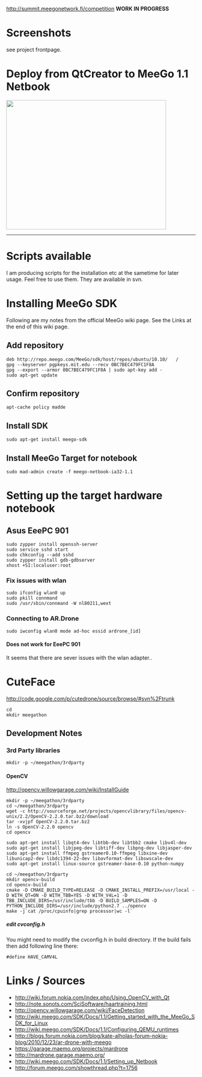 

http://summit.meegonetwork.fi/competition
**WORK IN PROGRESS**

# Screenshots #
see project frontpage.

# Deploy from QtCreator to MeeGo 1.1 Netbook #
<a href='http://www.youtube.com/watch?feature=player_embedded&v=ZPgKb_1hMnk' target='_blank'><img src='http://img.youtube.com/vi/ZPgKb_1hMnk/0.jpg' width='425' height=344 /></a>


---

# Scripts available #
I am producing scripts for the installation etc at the sametime for later usage. Feel free to use them. They are available in svn.


# Installing MeeGo SDK #
Following are my notes from the official MeeGo wiki page. See the Links at the end of this wiki page.
## Add repository ##
```
deb http://repo.meego.com/MeeGo/sdk/host/repos/ubuntu/10.10/   /
gpg --keyserver pgpkeys.mit.edu --recv 0BC7BEC479FC1F8A
gpg --export --armor 0BC7BEC479FC1F8A | sudo apt-key add -
sudo apt-get update
```
## Confirm repository ##
```
apt-cache policy madde
```
## Install SDK ##
```
sudo apt-get install meego-sdk
```
## Install MeeGo Target for notebook ##
```
sudo mad-admin create -f meego-netbook-ia32-1.1
```

# Setting up the target hardware notebook #
## Asus EeePC 901 ##
```
sudo zypper install openssh-server
sudo service sshd start
sudo chkconfig --add sshd
sudo zypper install gdb-gdbserver
xhost +SI:localuser:root
```
### Fix issues with wlan ###
```
sudo ifconfig wlan0 up
sudo pkill connmand
sudo /usr/sbin/connmand -W nl80211,wext
```
### Connecting to AR.Drone ###
```
sudo iwconfig wlan0 mode ad-hoc essid ardrone_[id]
```
#### Does not work for EeePC 901 ####
It seems that there are sever issues with the wlan adapter..

# CuteFace #
http://code.google.com/p/cutedrone/source/browse/#svn%2Ftrunk
```
cd
mkdir meegathon
```
## Development Notes ##
### 3rd Party libraries ###
```
mkdir -p ~/meegathon/3rdparty
```
#### OpenCV ####
http://opencv.willowgarage.com/wiki/InstallGuide
```
mkdir -p ~/meegathon/3rdparty
cd ~/meegathon/3rdparty
wget -c http://sourceforge.net/projects/opencvlibrary/files/opencv-unix/2.2/OpenCV-2.2.0.tar.bz2/download
tar -xvjpf OpenCV-2.2.0.tar.bz2
ln -s OpenCV-2.2.0 opencv
cd opencv
```
```
sudo apt-get install libqt4-dev libtbb-dev libtbb2 cmake libv4l-dev
sudo apt-get install libjpeg-dev libtiff-dev libpng-dev libjasper-dev
sudo apt-get install ffmpeg gstreamer0.10-ffmpeg libxine-dev libunicap2-dev libdc1394-22-dev libavformat-dev libswscale-dev
sudo apt-get install linux-source gstreamer-base-0.10 python-numpy
```
```
cd ~/meegathon/3rdparty
mkdir opencv-build
cd opencv-build
cmake -D CMAKE_BUILD_TYPE=RELEASE -D CMAKE_INSTALL_PREFIX=/usr/local -D WITH_QT=ON -D WITH_TBB=YES -D WITH_V4L=1 -D TBB_INCLUDE_DIRS=/usr/include/tbb -D BUILD_SAMPLES=ON -D PYTHON_INCLUDE_DIRS=/usr/include/python2.7 ../opencv
make -j`cat /proc/cpuinfo|grep processor|wc -l`
```

##### edit cvconfig.h #####
You might need to modify the cvconfig.h in build directory. If the build fails then add following line there:
```
#define HAVE_CAMV4L
```

# Links / Sources #
  * http://wiki.forum.nokia.com/index.php/Using_OpenCV_with_Qt
  * http://note.sonots.com/SciSoftware/haartraining.html
  * http://opencv.willowgarage.com/wiki/FaceDetection
  * http://wiki.meego.com/SDK/Docs/1.1/Getting_started_with_the_MeeGo_SDK_for_Linux
  * http://wiki.meego.com/SDK/Docs/1.1/Configuring_QEMU_runtimes
  * http://blogs.forum.nokia.com/blog/kate-alholas-forum-nokia-blog/2010/12/23/ar-drone-with-meego
  * https://garage.maemo.org/projects/mardrone
  * http://mardrone.garage.maemo.org/
  * http://wiki.meego.com/SDK/Docs/1.1/Setting_up_Netbook
  * http://forum.meego.com/showthread.php?t=1756